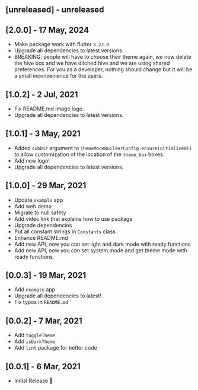 ## [unreleased] - unreleased

## [2.0.0] - 17 May, 2024

- Make package work with flutter `3.22.0`
- Upgrade all dependencies to latest versions.
- BREAKING: people will have to choose their theme again, we now delete the hive box and we have ditched hive and we are using shared preferences. For you as a developer, nothing should change but it will be a small inconvenience for the users.

## [1.0.2] - 2 Jul, 2021

- Fix README.md image logo.
- Upgrade all dependencies to latest versions.

## [1.0.1] - 3 May, 2021

- Added `subDir` argument to `ThemeModeBuilderConfig.ensureInitialized()` to allow customization of the location of the `theme_box` boxes.
- Add new logo!
- Upgrade all dependencies to latest versions.

## [1.0.0] - 29 Mar, 2021

- Update `example` app
- Add web demo
- Migrate to null safety
- Add video link that explains how to use package
- Upgrade dependencies
- Put all constant strings in `Constants` class
- Enhance README.md
- Add new API, now you can set light and dark mode with ready functions
- Add new API, now you can set system mode and get theme mode with ready functions

## [0.0.3] - 19 Mar, 2021

- Add `example` app
- Upgrade all dependencies to latest!
- Fix typos in `README.md`

## [0.0.2] - 7 Mar, 2021

- Add `toggleTheme`
- Add `isDarkTheme`
- Add `lint` package for better code

## [0.0.1] - 6 Mar, 2021

- Initial Release 🚀
